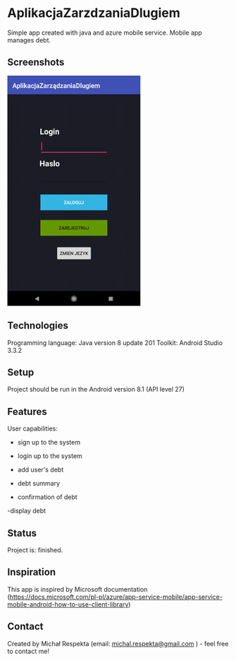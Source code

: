 # AplikacjaZarzdzaniaDlugiem
Simple app created with java and azure mobile service. Mobile app manages debt. 


## Screenshots
![Example Gif](./img/GIFF.gif)

## Technologies
    
 Programming language: Java version 8 update 201
 Toolkit: Android Studio 3.3.2

## Setup
 Project should be run in the Android version 8.1 (API level 27)


## Features

   User capabilities:

   - sign up to the system
   
   - login up to the system
   
   - add user's debt
   
   - debt summary
   
   - confirmation of debt
  
   -display debt 
             


## Status
Project is: finished.

## Inspiration
This app is inspired by Microsoft documentation
(https://docs.microsoft.com/pl-pl/azure/app-service-mobile/app-service-mobile-android-how-to-use-client-library)

## Contact
Created by Michał Respekta (email: michal.respekta@gmail.com ) - feel free to contact me!
